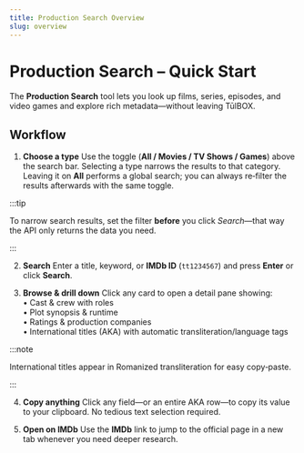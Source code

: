```yaml
---
title: Production Search Overview
slug: overview
---
```


# Production Search – Quick Start

The **Production Search** tool lets you look up films, series, episodes, and video games and explore rich metadata—without leaving TūlBOX.

## Workflow

1. **Choose a type**
   Use the toggle (**All / Movies / TV Shows / Games**) above the search bar. Selecting a type narrows the results to that category. Leaving it on **All** performs a global search; you can always re‑filter the results afterwards with the same toggle.

:::tip

To narrow search results, set the filter **before** you click *Search*—that way the API only returns the data you need.

:::

2. **Search**
   Enter a title, keyword, or **IMDb ID** (`tt1234567`) and press **Enter** or click **Search**.

3. **Browse & drill down**
   Click any card to open a detail pane showing:  
   • Cast & crew with roles  
   • Plot synopsis & runtime  
   • Ratings & production companies  
   • International titles (AKA) with automatic transliteration/language tags  

:::note

International titles appear in Romanized transliteration for easy copy‑paste.

:::

4. **Copy anything**
   Click any field—or an entire AKA row—to copy its value to your clipboard. No tedious text selection required.

5. **Open on IMDb**
   Use the **IMDb** link to jump to the official page in a new tab whenever you need deeper research.

